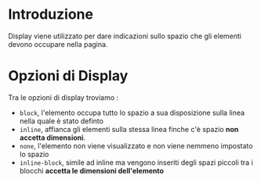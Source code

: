 # Introduzione
Display viene utilizzato per dare indicazioni sullo spazio che gli elementi devono occupare nella pagina.

# Opzioni di Display

Tra le opzioni di display troviamo :
+ `block`, l'elemento occupa tutto lo spazio a sua disposizione sulla linea nella quale è stato definto
+ `inline`, affianca gli elementi sulla stessa linea finche c'è spazio **non accetta dimensioni**.
+ `none`, l'elemento non viene visualizzato e non viene nemmeno impostato lo spazio
+ `inline-block`, simile ad inline ma vengono inseriti degli spazi piccoli tra i blocchi **accetta le dimensioni dell'elemento**